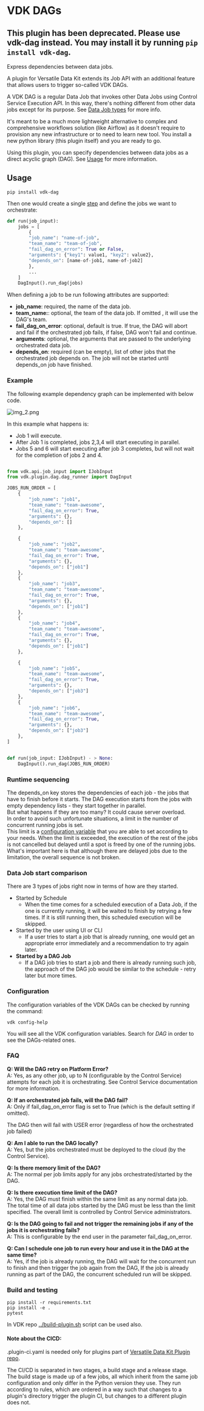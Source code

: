 # VDK DAGs

## This plugin has been deprecated. Please use vdk-dag instead. You may install it by running `pip install vdk-dag`.

Express dependencies between data jobs.

A plugin for Versatile Data Kit extends its Job API with an additional feature that allows users to trigger so-called VDK DAGs.

A VDK DAG is a regular Data Job that invokes other Data Jobs using Control Service Execution API.
In this way, there's nothing different from other data jobs except for its purpose. See [Data Job types](https://github.com/vmware/versatile-data-kit/wiki/User-Guide#data-job-types) for more info.

It's meant to be a much more lightweight alternative to complex and comprehensive workflows solution (like Airflow)
as it doesn't require to provision any new infrastructure or to need to learn new tool.
You install a new python library (this plugin itself) and you are ready to go.

Using this plugin, you can specify dependencies between data jobs as a direct acyclic graph (DAG).
See [Usage](#usage) for more information.

## Usage

```
pip install vdk-dag
```

Then one would create a single [step](https://github.com/vmware/versatile-data-kit/wiki/dictionary#data-job-step) and
define the jobs we want to orchestrate:

```python
def run(job_input):
    jobs = [
        {
        "job_name": "name-of-job",
        "team_name": "team-of-job",
        "fail_dag_on_error": True or False,
        "arguments": {"key1": value1, "key2": value2},
        "depends_on": [name-of-job1, name-of-job2]
        },
        ...
    ]
    DagInput().run_dag(jobs)
```

When defining a job to be run following attributes are supported:
* **job_name**: required, the name of the data job.
* **team_name:**: optional, the team of the data job. If omitted , it will use the DAG's team.
* **fail_dag_on_error**: optional, default is true. If true, the DAG will abort and fail if the orchestrated job fails, if false, DAG won't fail and continue.
* **arguments**: optional, the arguments that are passed to the underlying orchestrated data job.
* **depends_on**: required (can be empty), list of other jobs that the orchestrated job depends on. The job will not be started until depends_on job have finished.


### Example

The following example dependency graph can be implemented with below code.


![img_2.png](img_2.png)

In this example what happens is:
* Job 1 will execute.
* After Job 1 is completed, jobs 2,3,4 will start executing in parallel.
* Jobs 5 and 6 will start executing after job 3 completes, but will not wait for the completion of jobs 2 and 4.


```python

from vdk.api.job_input import IJobInput
from vdk.plugin.dag.dag_runner import DagInput

JOBS_RUN_ORDER = [
    {
        "job_name": "job1",
        "team_name": "team-awesome",
        "fail_dag_on_error": True,
        "arguments": {},
        "depends_on": []
    },

    {
        "job_name": "job2",
        "team_name": "team-awesome",
        "fail_dag_on_error": True,
        "arguments": {},
        "depends_on": ["job1"]
    },
    {
        "job_name": "job3",
        "team_name": "team-awesome",
        "fail_dag_on_error": True,
        "arguments": {},
        "depends_on": ["job1"]
    },
    {
        "job_name": "job4",
        "team_name": "team-awesome",
        "fail_dag_on_error": True,
        "arguments": {},
        "depends_on": ["job1"]
    },

    {
        "job_name": "job5",
        "team_name": "team-awesome",
        "fail_dag_on_error": True,
        "arguments": {},
        "depends_on": ["job3"]
    },
    {
        "job_name": "job6",
        "team_name": "team-awesome",
        "fail_dag_on_error": True,
        "arguments": {},
        "depends_on": ["job3"]
    },
]


def run(job_input: IJobInput) - > None:
    DagInput().run_dag(JOBS_RUN_ORDER)
```


### Runtime sequencing

The depends_on key stores the dependencies of each job - the jobs that have to finish before it starts.
The DAG execution starts from the jobs with empty dependency lists - they start together in parallel.  \
But what happens if they are too many? It could cause server overload.  \
In order to avoid such unfortunate situations, a limit in the number of concurrent running jobs is set.  \
This limit is a [configuration variable](https://github.com/vmware/versatile-data-kit/blob/main/projects/vdk-plugins/vdk-dag/src/vdk/plugin/dag/dag_plugin_configuration.py#L87)
that you are able to set according to your needs. When the limit is exceeded, the execution of the rest of the jobs
is not cancelled but delayed until a spot is freed by one of the running jobs. What's important here is that
although there are delayed jobs due to the limitation, the overall sequence is not broken.


### Data Job start comparison

There are 3 types of jobs right now in terms of how are they started.

* Started by Schedule
   * When the time comes for a scheduled execution of a Data Job, if the one is currently running, it will be waited
     to finish by retrying a few times. If it is still running then, this scheduled execution will be skipped.
* Started by the user using UI or CLI
   * If a user tries to start a job that is already running, one would get an appropriate error immediately and a
     recommendation to try again later.
* **Started by a DAG Job**
   * If a DAG job tries to start a job and there is already running such job, the approach of the DAG job would be
     similar to the schedule - retry later but more times.

### Configuration

The configuration variables of the VDK DAGs can be checked by running the command:
```console
vdk config-help
```

You will see all the VDK configuration variables. Search for _DAG_ in order to see the DAGs-related ones.

### FAQ


**Q: Will the DAG retry on Platform Error?**  \
A: Yes, as any other job, up to N (configurable by the Control Service) attempts for each job it is orchestrating.
See Control Service documentation for more information.

**Q: If an orchestrated job fails, will the DAG fail?**  \
A: Only if fail_dag_on_error flag is set to True (which is the default setting if omitted).

The DAG then will fail with USER error (regardless of how the orchestrated job failed)


**Q: Am I able to run the DAG locally?**  \
A: Yes, but the jobs orchestrated must be deployed to the cloud (by the Control Service).

**Q: Is there memory limit of the DAG?**  \
A: The normal per job limits apply for any jobs orchestrated/started by the DAG.

**Q: Is there execution time limit of the DAG?**  \
A: Yes, the DAG must finish within the same limit as any normal data job.
The total time of all data jobs started by the DAG must be less than the limit specified.
The overall limit is controlled by Control Service administrators.

**Q: Is the DAG going to fail and not trigger the remaining jobs if any of the jobs it is orchestrating fails?**  \
A: This is configurable by the end user in the parameter fail_dag_on_error.

**Q: Can I schedule one job to run every hour and use it in the DAG at the same time?**  \
A: Yes, if the job is already running, the DAG will wait for the concurrent run to finish and then trigger the job again from the DAG,
If the job is already running as part of the DAG, the concurrent scheduled run will be skipped.


### Build and testing

```
pip install -r requirements.txt
pip install -e .
pytest
```

In VDK repo [../build-plugin.sh](https://github.com/vmware/versatile-data-kit/tree/main/projects/vdk-plugins/build-plugin.sh) script can be used also.


#### Note about the CICD:

.plugin-ci.yaml is needed only for plugins part of [Versatile Data Kit Plugin repo](https://github.com/vmware/versatile-data-kit/tree/main/projects/vdk-plugins).

The CI/CD is separated in two stages, a build stage and a release stage.
The build stage is made up of a few jobs, all which inherit from the same
job configuration and only differ in the Python version they use.
They run according to rules, which are ordered in a way such that changes to a
plugin's directory trigger the plugin CI, but changes to a different plugin does not.
